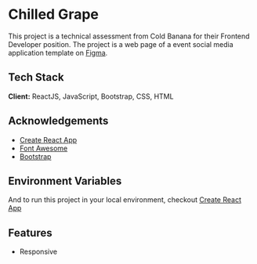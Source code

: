 
# Chilled Grape

This project is a technical assessment from Cold Banana for their Frontend Developer position. The project is a web page of a event social media application template on [Figma](https://www.figma.com/).


## Tech Stack

**Client:** ReactJS, JavaScript, Bootstrap, CSS, HTML


## Acknowledgements
 - [Create React App](https://github.com/facebook/create-react-app)
 - [Font Awesome](https://fontawesome.com/v5/search)
 - [Bootstrap](https://getbootstrap.com/)


## Environment Variables

And to run this project in your local environment, checkout [Create React App](https://github.com/facebook/create-react-app)

## Features

- Responsive
